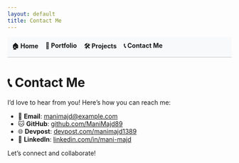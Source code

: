 ```yaml
---
layout: default
title: Contact Me
---
```



<nav>
  <ul style="list-style-type: none; padding: 0; display: flex; gap: 1rem; background-color: #f8f9fa; padding: 10px; border-bottom: 2px solid #ddd;">
    <li><a href="/" style="text-decoration: none; font-weight: bold;">🏠 Home</a></li>
    <li><a href="/portfolio" style="text-decoration: none; font-weight: bold;">📄 Portfolio</a></li>
    <li><a href="/projects" style="text-decoration: none; font-weight: bold;">🛠️ Projects</a></li>
    <li><a href="/contact" style="text-decoration: none; font-weight: bold;">📞 Contact Me</a></li>
  </ul>
</nav>



# 📞 Contact Me

I’d love to hear from you! Here’s how you can reach me:

- 📧 **Email**: [manimajd@example.com](mailto:manimajd@example.com)  
- 🐱 **GitHub**: [github.com/ManiMajd89](https://github.com/ManiMajd89)  
- 🌐 **Devpost**: [devpost.com/manimajd1389](https://devpost.com/manimajd1389)  
- 💼 **LinkedIn**: [linkedin.com/in/mani-majd](https://www.linkedin.com/in/mani-majd)  

Let’s connect and collaborate!
